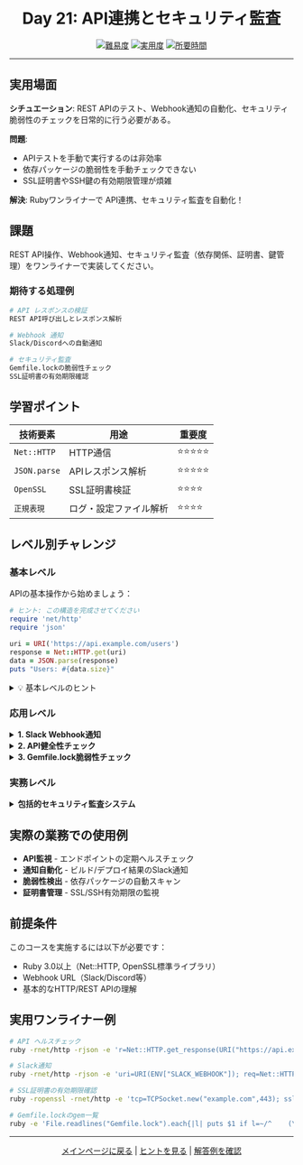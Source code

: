 <div align="center">

# Day 21: API連携とセキュリティ監査

[![難易度](https://img.shields.io/badge/難易度-上級-red?style=flat-square)](#)
[![実用度](https://img.shields.io/badge/実用度-⭐⭐⭐⭐⭐-yellow?style=flat-square)](#)
[![所要時間](https://img.shields.io/badge/所要時間-50分-blue?style=flat-square)](#)

</div>

---

## 実用場面

**シチュエーション**: REST APIのテスト、Webhook通知の自動化、セキュリティ脆弱性のチェックを日常的に行う必要がある。

**問題**:
- APIテストを手動で実行するのは非効率
- 依存パッケージの脆弱性を手動チェックできない
- SSL証明書やSSH鍵の有効期限管理が煩雑

**解決**: Rubyワンライナーで API連携、セキュリティ監査を自動化！

## 課題

REST API操作、Webhook通知、セキュリティ監査（依存関係、証明書、鍵管理）をワンライナーで実装してください。

### 期待する処理例
```bash
# API レスポンスの検証
REST API呼び出しとレスポンス解析

# Webhook 通知
Slack/Discordへの自動通知

# セキュリティ監査
Gemfile.lockの脆弱性チェック
SSL証明書の有効期限確認
```

## 学習ポイント

| 技術要素 | 用途 | 重要度 |
|----------|------|--------|
| `Net::HTTP` | HTTP通信 | ⭐⭐⭐⭐⭐ |
| `JSON.parse` | APIレスポンス解析 | ⭐⭐⭐⭐⭐ |
| `OpenSSL` | SSL証明書検証 | ⭐⭐⭐⭐ |
| `正規表現` | ログ・設定ファイル解析 | ⭐⭐⭐⭐ |

## レベル別チャレンジ

### 基本レベル
APIの基本操作から始めましょう：

```ruby
# ヒント: この構造を完成させてください
require 'net/http'
require 'json'

uri = URI('https://api.example.com/users')
response = Net::HTTP.get(uri)
data = JSON.parse(response)
puts "Users: #{data.size}"
```

<details>
<summary>💡 基本レベルのヒント</summary>

- `Net::HTTP.get` で簡単にGET リクエスト
- `Net::HTTP.post` でPOSTリクエスト
- レスポンスは文字列なので `JSON.parse` で変換

</details>

### 応用レベル

<details>
<summary><strong>1. Slack Webhook通知</strong></summary>

```ruby
require 'net/http'
require 'json'

def send_slack_notification(webhook_url, message)
  uri = URI(webhook_url)
  request = Net::HTTP::Post.new(uri, 'Content-Type' => 'application/json')
  request.body = { text: message }.to_json

  Net::HTTP.start(uri.hostname, uri.port, use_ssl: true) do |http|
    http.request(request)
  end
end

send_slack_notification(ENV['SLACK_WEBHOOK'], "デプロイ完了！")
```

</details>

<details>
<summary><strong>2. API健全性チェック</strong></summary>

```ruby
def check_api_health(endpoints)
  endpoints.each do |name, url|
    start_time = Time.now
    response = Net::HTTP.get_response(URI(url))
    duration = ((Time.now - start_time) * 1000).to_i

    if response.code == "200"
      puts "✅ #{name}: #{duration}ms"
    else
      puts "❌ #{name}: HTTP #{response.code}"
    end
  end
end

endpoints = {
  "API Server" => "https://api.example.com/health",
  "Database" => "https://api.example.com/db/ping"
}
check_api_health(endpoints)
```

</details>

<details>
<summary><strong>3. Gemfile.lock脆弱性チェック</strong></summary>

```ruby
# Gemfile.lockから脆弱なgemバージョンを検出
vulnerable_gems = {
  "rails" => { vulnerable: ["< 6.1.7"], cve: "CVE-2023-XXXX" },
  "nokogiri" => { vulnerable: ["< 1.13.10"], cve: "CVE-2022-XXXX" }
}

lockfile = File.read("Gemfile.lock")
vulnerable_gems.each do |gem_name, info|
  if lockfile =~ /#{gem_name} \(([\d.]+)\)/
    version = $1
    puts "#{gem_name} #{version} をチェック中..."
    # バージョン比較ロジック
  end
end
```

</details>

### 実務レベル

<details>
<summary><strong>包括的セキュリティ監査システム</strong></summary>

API監視、依存関係監査、SSL証明書チェック、SSH鍵管理を統合した自動化システムを1行で実装。

</details>

## 実際の業務での使用例

- **API監視** - エンドポイントの定期ヘルスチェック
- **通知自動化** - ビルド/デプロイ結果のSlack通知
- **脆弱性検出** - 依存パッケージの自動スキャン
- **証明書管理** - SSL/SSH有効期限の監視

## 前提条件

このコースを実施するには以下が必要です：

- Ruby 3.0以上（Net::HTTP, OpenSSL標準ライブラリ）
- Webhook URL（Slack/Discord等）
- 基本的なHTTP/REST APIの理解

## 実用ワンライナー例

```bash
# API ヘルスチェック
ruby -rnet/http -rjson -e 'r=Net::HTTP.get_response(URI("https://api.example.com/health")); puts r.code=="200" ? "✅ OK" : "❌ NG"'

# Slack通知
ruby -rnet/http -rjson -e 'uri=URI(ENV["SLACK_WEBHOOK"]); req=Net::HTTP::Post.new(uri,"Content-Type"=>"application/json"); req.body={text:"Deploy完了"}.to_json; Net::HTTP.start(uri.hostname,uri.port,use_ssl:true){|h| h.request(req)}'

# SSL証明書の有効期限確認
ruby -ropenssl -rnet/http -e 'tcp=TCPSocket.new("example.com",443); ssl=OpenSSL::SSL::SSLSocket.new(tcp); ssl.connect; cert=ssl.peer_cert; days=(cert.not_after-Time.now)/86400; puts "有効期限まで #{days.to_i}日"'

# Gemfile.lockのgem一覧
ruby -e 'File.readlines("Gemfile.lock").each{|l| puts $1 if l=~/^    (\w+) \(/}'
```

---

<div align="center">

[メインページに戻る](../../../README.md) | [ヒントを見る](hints.md) | [解答例を確認](solution.rb)

</div>
